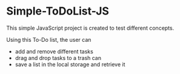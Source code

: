 # Simple-ToDoList-JS

This simple JavaScript project is created to test different concepts.

Using this To-Do list, the user can 
* add and remove different tasks
* drag and drop tasks to a trash can
* save a list in the local storage and retrieve it


